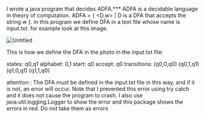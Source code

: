 I wrote a java program that decides ADFA.***
ADFA is a decidable language in theory of computation.
ADFA = { <D,w> | D is a DFA that accepts the string w }.
in this program we define DFA in a text file whose name is input.txt.
for example look at this image. 

![Untitled](https://github.com/user-attachments/assets/f43e1483-7242-46e1-947b-78d7f7fcf5a0)

This is how we define the DFA in the photo in the input.txt file:

states: q0,q1 
alphabet: 0,1 
start: q0 
accept: q0 
transitions: 
(q0,0,q0) 
(q0,1,q1) 
(q1,0,q1) 
(q1,1,q0) 

attention : The DFA must be defined in the input.txt file in this way, and if it is not, an error will occur.
Note that I prevented this error using try catch and it does not cause the program to crash.
I also use java.util.logging.Logger to show the error and this package shows the errors in red. Do not take them as errors
